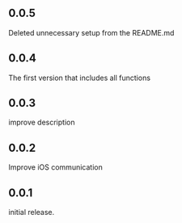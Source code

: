 ## 0.0.5
Deleted unnecessary setup from the README.md
## 0.0.4
The first version that includes all functions
## 0.0.3
improve description
## 0.0.2
Improve iOS communication
## 0.0.1
initial release.
